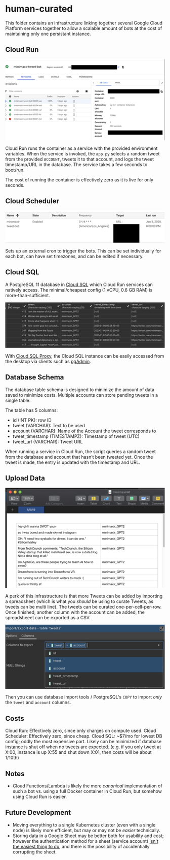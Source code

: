 # human-curated

This folder contains an infrastructure linking together several Google Cloud Platform services together to allow a scalable amount of bots at the cost of maintaining only one persistant instance.

## Cloud Run

![](../docs/cloudrun.png)

Cloud Run runs the container as a service with the provided environment variables. When the service is invoked, the `app.py` selects a random tweet from the provided `ACCOUNT`, tweets it to that account, and logs the tweet timestamp/URL in the database. The service takes a few seconds to boot/run.

The cost of running the container is effectively zero as it is live for only seconds.

## Cloud Scheduler

![](../docs/cloudscheduler.png)

Sets up an external cron to trigger the bots. This can be set individually for each bot, can have set timezones, and can be edited if necessary.

## Cloud SQL

A PostgreSQL 11 database in [Cloud SQL](https://cloud.google.com/sql/docs/) which Cloud Run services can natively access. The minimal/cheapest config (1 vCPU, 0.6 GB RAM) is more-than-sufficient.

![](../docs/pgAdmin.png)

With [Cloud SQL Proxy](https://cloud.google.com/sql/docs/postgres/sql-proxy), the Cloud SQL instance can be easily accessed from the desktop via clients such as [pgAdmin](https://www.pgadmin.org).


## Database Schema

The database table schema is designed to minimize the amount of data saved to minimize costs. Multiple accounts can store pending tweets in a single table. 

The table has 5 columns:

* id (INT PK): row ID
* tweet (VARCHAR): Text to be used
* account (VARCHAR): Name of the Account the tweet corresponds to
* tweet_timestamp (TIMESTAMPZ): Timestamp of tweet (UTC)
* tweet_url (VARCHAR): Tweet URL

When running a service in Cloud Run, the script queries a random tweet from the database and account that hasn’t been tweeted yet. Once the tweet is made, the entry is updated with the timestamp and URL.

## Upload Data

![](../docs/numbers.png)

A perk of this infrastructure is that more Tweets can be added by importing a spreadsheet (which is what you *should* be using to curate Tweets, as tweets can be multi line). The tweets can be curated one-per-cell-per-row. Once finished, another column with the account can be added, the spreadsheeet can be exported as a CSV.

![](../docs/import.png)

Then you can use database import tools / PostgreSQL's `COPY` to import *only* the `tweet` and `account` columns.

## Costs 

Cloud Run: Effectively zero, since only charges on compute used.
Cloud Scheduler: Effectively zero, since cheap.
Cloud SQL: ~$7/mo for lowest DB config; oddly the most expensive part. Likely can be minimized if database instance is shut off when no tweets are expected. (e.g. if you only tweet at X:00, instance is up X:55 and shut down X:01, then costs will be about 1/10th)

## Notes

* Cloud Functions/Lambda is likely the more *canonical* implementation of such a bot vs. using a full Docker container in Cloud Run, but somehow using Cloud Run is easier.

## Future Development

* Moving everything to a single Kubernetes cluster (even with a single node) is likely more efficient, but may or may not be *easier* technically.
* Storing data in a Google Sheet may be better both for usability and cost; however the authentication method for a sheet (service account) [isn't the easiest thing to do](https://pygsheets.readthedocs.io/en/stable/authorization.html), and there is the possibility of accidentially corrupting the sheet.
